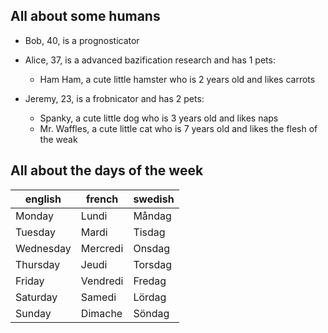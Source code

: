 ## All about some humans
- Bob, 40, is a prognosticator

- Alice, 37, is a advanced bazification research and has 1 pets:
  - Ham Ham, a cute little hamster who is 2 years old and likes carrots


- Jeremy, 23, is a frobnicator and has 2 pets:
  - Spanky, a cute little dog who is 3 years old and likes naps
  - Mr. Waffles, a cute little cat who is 7 years old and likes the flesh of the weak



## All about the days of the week
english | french | swedish
--- | --- | ---
Monday | Lundi | Måndag
Tuesday | Mardi | Tisdag
Wednesday | Mercredi | Onsdag
Thursday | Jeudi | Torsdag
Friday | Vendredi | Fredag
Saturday | Samedi | Lördag
Sunday | Dimache | Söndag
